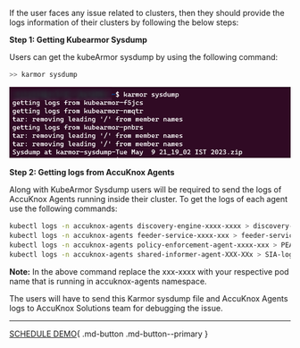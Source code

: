 If the user faces any issue related to clusters, then they should provide the logs information of their clusters by following the below steps:

**Step 1: Getting Kubearmor Sysdump**

Users can get the kubeArmor sysdump by using the following command: 

```sh
>> karmor sysdump 
```
![](images/tbshoot-1.png)


**Step 2: Getting logs from AccuKnox Agents**

Along with KubeArmor Sysdump users will be required to send the logs of AccuKnox Agents running inside their cluster. To get the logs of each agent use the following commands:

```sh
kubectl logs -n accuknox-agents discovery-engine-xxxx-xxxx > discovery-engine-logs.txt
kubectl logs -n accuknox-agents feeder-service-xxxx-xxx > feeder-service-logs.txt
kubectl logs -n accuknox-agents policy-enforcement-agent-xxxx-xxx > PEA-logs.txt
kubectl logs -n accuknox-agents shared-informer-agent-XXX-XXx > SIA-logs.txt
```
**Note:** In the above command replace the xxx-xxxx with your respective pod name that is running in accuknox-agents namespace.

 

The users will have to send this Karmor sysdump file and AccuKnox Agents logs to AccuKnox Solutions team for debugging the issue. 

- - - 
[SCHEDULE DEMO](https://www.accuknox.com/contact-us){ .md-button .md-button--primary }